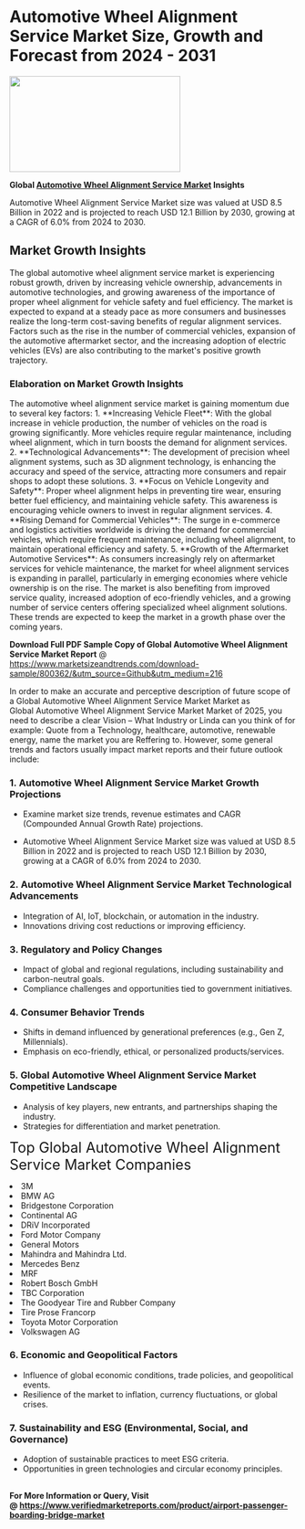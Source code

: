 <H1>Automotive Wheel Alignment Service Market Size, Growth and Forecast from 2024 - 2031</H1><img class="aligncenter size-medium wp-image-584254" src="https://thirdeyenews.in/wp-content/uploads/2024/09/Global-Market-Research-300x168.jpeg" alt="" width="300" height="168" /><p><strong>Global&nbsp;<a href="https://www.marketsizeandtrends.com/download-sample/800362/&amp;utm_source=Github&utm_medium=216">Automotive Wheel Alignment Service Market</a> Insights</strong></p><p>Automotive Wheel Alignment Service Market size was valued at USD 8.5 Billion in 2022 and is projected to reach USD 12.1 Billion by 2030, growing at a CAGR of 6.0% from 2024 to 2030.</p><p><h2>Market Growth Insights</h2> The global automotive wheel alignment service market is experiencing robust growth, driven by increasing vehicle ownership, advancements in automotive technologies, and growing awareness of the importance of proper wheel alignment for vehicle safety and fuel efficiency. The market is expected to expand at a steady pace as more consumers and businesses realize the long-term cost-saving benefits of regular alignment services. Factors such as the rise in the number of commercial vehicles, expansion of the automotive aftermarket sector, and the increasing adoption of electric vehicles (EVs) are also contributing to the market's positive growth trajectory. <h3>Elaboration on Market Growth Insights</h3> The automotive wheel alignment service market is gaining momentum due to several key factors: 1. **Increasing Vehicle Fleet**: With the global increase in vehicle production, the number of vehicles on the road is growing significantly. More vehicles require regular maintenance, including wheel alignment, which in turn boosts the demand for alignment services. 2. **Technological Advancements**: The development of precision wheel alignment systems, such as 3D alignment technology, is enhancing the accuracy and speed of the service, attracting more consumers and repair shops to adopt these solutions. 3. **Focus on Vehicle Longevity and Safety**: Proper wheel alignment helps in preventing tire wear, ensuring better fuel efficiency, and maintaining vehicle safety. This awareness is encouraging vehicle owners to invest in regular alignment services. 4. **Rising Demand for Commercial Vehicles**: The surge in e-commerce and logistics activities worldwide is driving the demand for commercial vehicles, which require frequent maintenance, including wheel alignment, to maintain operational efficiency and safety. 5. **Growth of the Aftermarket Automotive Services**: As consumers increasingly rely on aftermarket services for vehicle maintenance, the market for wheel alignment services is expanding in parallel, particularly in emerging economies where vehicle ownership is on the rise. The market is also benefiting from improved service quality, increased adoption of eco-friendly vehicles, and a growing number of service centers offering specialized wheel alignment solutions. These trends are expected to keep the market in a growth phase over the coming years. </p><p><span class=""><strong>Download Full PDF Sample Copy of Global Automotive Wheel Alignment Service Market Report</strong> @ <a href="https://www.marketsizeandtrends.com/download-sample/800362/&amp;utm_source=Github&utm_medium=216" target="_blank">https://www.marketsizeandtrends.com/download-sample/800362/&amp;utm_source=Github&utm_medium=216</a></span></p><p>In order to make an accurate and perceptive description of future scope of a Global&nbsp;Automotive Wheel Alignment Service Market Market as Global&nbsp;Automotive Wheel Alignment Service Market Market of 2025, you need to describe a clear Vision &ndash; What Industry or Linda can you think of for example: Quote from a Technology, healthcare, automotive, renewable energy, name the market you are Reffering to. However, some general trends and factors usually impact market reports and their future outlook include:</p><h3>1.&nbsp;<strong>Automotive Wheel Alignment Service Market Growth Projections</strong></h3><ul><li>Examine market size trends, revenue estimates and CAGR (Compounded Annual Growth Rate) projections.</li><li><p>Automotive Wheel Alignment Service Market size was valued at USD 8.5 Billion in 2022 and is projected to reach USD 12.1 Billion by 2030, growing at a CAGR of 6.0% from 2024 to 2030.</p></li></ul><h3>2.&nbsp;<strong>Automotive Wheel Alignment Service Market Technological Advancements</strong></h3><ul><li>Integration of AI, IoT, blockchain, or automation in the industry.</li><li>Innovations driving cost reductions or improving efficiency.</li></ul><h3>3.&nbsp;<strong>Regulatory and Policy Changes</strong></h3><ul><li>Impact of global and regional regulations, including sustainability and carbon-neutral goals.</li><li>Compliance challenges and opportunities tied to government initiatives.</li></ul><h3>4.&nbsp;<strong>Consumer Behavior Trends</strong></h3><ul><li>Shifts in demand influenced by generational preferences (e.g., Gen Z, Millennials).</li><li>Emphasis on eco-friendly, ethical, or personalized products/services.</li></ul><h3>5.&nbsp;<strong>Global Automotive Wheel Alignment Service Market Competitive Landscape</strong></h3><ul><li>Analysis of key players, new entrants, and partnerships shaping the industry.</li><li>Strategies for differentiation and market penetration.</li></ul><p data-pm-slice="1 1 []"><span style="color: inherit; font-family: inherit; font-size: 25px;">Top Global Automotive Wheel Alignment Service Market Companies</span></p><div class="" data-test-id=""><p><li>3M</li><li> BMW AG</li><li> Bridgestone Corporation</li><li> Continental AG</li><li> DRiV Incorporated</li><li> Ford Motor Company</li><li> General Motors</li><li> Mahindra and Mahindra Ltd.</li><li> Mercedes Benz</li><li> MRF</li><li> Robert Bosch GmbH</li><li> TBC Corporation</li><li> The Goodyear Tire and Rubber Company</li><li> Tire Prose Francorp</li><li> Toyota Motor Corporation</li><li> Volkswagen AG</li></p></div><h3>6.&nbsp;<strong>Economic and Geopolitical Factors</strong></h3><ul><li>Influence of global economic conditions, trade policies, and geopolitical events.</li><li>Resilience of the market to inflation, currency fluctuations, or global crises.</li></ul><h3>7.&nbsp;<strong>Sustainability and ESG (Environmental, Social, and Governance)</strong></h3><ul><li>Adoption of sustainable practices to meet ESG criteria.</li><li>Opportunities in green technologies and circular economy principles.</li></ul><h2><strong style="font-size: 14px;">For More Information or Query, Visit @&nbsp;</strong><a style="background-color: #ffffff; font-size: 14px;" href="https://www.marketsizeandtrends.com/report/automotive-wheel-alignment-service-market/" target="_blank">https://www.verifiedmarketreports.com/product/airport-passenger-boarding-bridge-market</a></h2>
